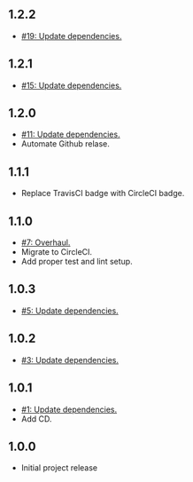 ## 1.2.2
* [#19: Update dependencies.](https://github.com/haensl/json-parser/issues/19)

## 1.2.1
* [#15: Update dependencies.](https://github.com/haensl/json-parser/issues/16)

## 1.2.0
* [#11: Update dependencies.](https://github.com/haensl/json-parser/issues/11)
* Automate Github relase.

## 1.1.1
* Replace TravisCI badge with CircleCI badge.

## 1.1.0
* [#7: Overhaul.](https://github.com/haensl/json-parser/issues/7)
* Migrate to CircleCI.
* Add proper test and lint setup.

## 1.0.3
* [#5: Update dependencies.](https://github.com/haensl/json-parser/issues/5)

## 1.0.2
* [#3: Update dependencies.](https://github.com/haensl/json-parser/issues/3)

## 1.0.1
* [#1: Update dependencies.](https://github.com/haensl/json-parser/issues/1)
* Add CD.

## 1.0.0
* Initial project release
